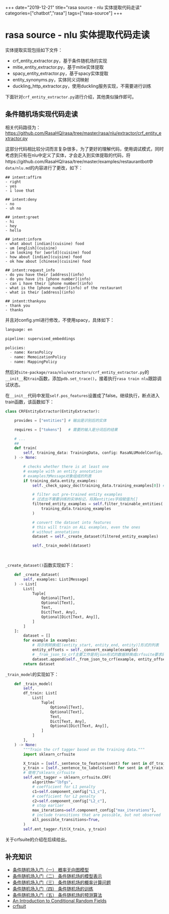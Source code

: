 +++
date="2019-12-21"
title="rasa source - nlu 实体提取代码走读"
categories=["chatbot","rasa"]
tags=["rasa-source"]
+++

# rasa source - nlu 实体提取代码走读

实体提取实现包括如下文件：

- crf_entity_extractor.py，基于条件随机场的实现
- mitie_entity_extractor.py，基于mitie实体提取
- spacy_entity_extractor.py，基于spacy实体提取
- entity_synonyms.py，实体同义词映射
- duckling_http_extractor.py，使用duckling服务实现，不需要进行训练

下面针对`crf_entity_extractor.py`进行介绍，其他类似操作即可。

## 条件随机场实现代码走读

相关代码路径为：https://github.com/RasaHQ/rasa/tree/master/rasa/nlu/extractor/crf_entity_extractor.py

这部分代码相比较分词而言复杂很多，为了更好的理解代码，使用调试模式，同时考虑到只有在nlu中定义了实体，才会走入到实体提取的代码，将https://github.com/RasaHQ/rasa/tree/master/examples/restaurantbot中`data/nlu.md`的内容进行了更改，如下：

```
## intent:affirm
- right
- yes
- i love that

## intent:deny
- no
- uh no

## intent:greet
- hi
- hey
- hello

## intent:inform
- what about [indian](cuisine) food
- um [english](cuisine)
- im looking for [world](cuisine) food
- how about [indian](cuisine) food
- ok how about [chinese](cuisine) food

## intent:request_info
- do you have their [address](info)
- do you have its [phone number](info)
- can i have their [phone number](info)
- what is the [phone number](info) of the restaurant
- what is their [address](info)

## intent:thankyou
- thank you
- thanks
```

并且对config.yml进行修改，不使用spacy，具体如下：

```python
language: en

pipeline: supervised_embeddings

policies:
  - name: KerasPolicy
  - name: MemoizationPolicy
  - name: MappingPolicy
```

然后对`site-package/rasa/nlu/extractors/crf_entity_extractor.py`的`__init__`和`train`函数，添加`pdb.set_trace()`，接着执行`rasa train nlu`跟踪调试状态。

在`__init__`代码中发现`self.pos_features`设置成了false。继续执行，断点进入train函数，该函数如下：

```python
class CRFEntityExtractor(EntityExtractor):

    provides = ["entities"] # 输出是识别后的实体

    requires = ["tokens"]   # 需要的输入是分词后的结果

    # ...
    ## 
    def train(
        self, training_data: TrainingData, config: RasaNLUModelConfig, **kwargs: Any
    ) -> None:

        # checks whether there is at least one
        # example with an entity annotation
        # examples为Message对象组成的列表
        if training_data.entity_examples:
            self._check_spacy_doc(training_data.training_examples[0]) # len(training_examples): 20

            # filter out pre-trained entity examples
            # 过滤出不需要训练的实体标记，将其entities字段赋值为[]
            filtered_entity_examples = self.filter_trainable_entities(
                training_data.training_examples
            )

            # convert the dataset into features
            # this will train on ALL examples, even the ones
            # without annotations
            dataset = self._create_dataset(filtered_entity_examples)

            self._train_model(dataset)

    
```

`_create_dataset()`函数实现如下：

```python
    def _create_dataset(
        self, examples: List[Message]
    ) -> List[
        List[
            Tuple[
                Optional[Text],
                Optional[Text],
                Text,
                Dict[Text, Any],
                Optional[Dict[Text, Any]],
            ]
        ]
    ]:
        dataset = []
        for example in examples:
            # 将示例转换成[(entity_start, entity_end, entity)]形式的列表
            entity_offsets = self._convert_example(example)
            # _from_json_to_crf主要工作是将json形式的数据转换成crfsuite要求的数据格式
            dataset.append(self._from_json_to_crf(example, entity_offsets))
        return dataset
```

`_train_model`的实现如下：

```python
    def _train_model(
        self,
        df_train: List[
            List[
                Tuple[
                    Optional[Text],
                    Optional[Text],
                    Text,
                    Dict[Text, Any],
                    Optional[Dict[Text, Any]],
                ]
            ]
        ],
    ) -> None:
        """Train the crf tagger based on the training data."""
        import sklearn_crfsuite

        X_train = [self._sentence_to_features(sent) for sent in df_train]
        y_train = [self._sentence_to_labels(sent) for sent in df_train]
        # 使用了sklearn_crfsuite
        self.ent_tagger = sklearn_crfsuite.CRF(
            algorithm="lbfgs",
            # coefficient for L1 penalty
            c1=self.component_config["L1_c"],
            # coefficient for L2 penalty
            c2=self.component_config["L2_c"],
            # stop earlier
            max_iterations=self.component_config["max_iterations"],
            # include transitions that are possible, but not observed
            all_possible_transitions=True,
        )
        self.ent_tagger.fit(X_train, y_train)
```

关于crfsuite的介绍在后续给出。

## 补充知识

- [条件随机场入门（一） 概率无向图模型](https://www.cnblogs.com/ooon/p/5817732.html)
- [条件随机场入门（二） 条件随机场的模型表示](https://www.cnblogs.com/ooon/p/5818227.html)
- [条件随机场入门（三） 条件随机场的概率计算问题](https://www.cnblogs.com/ooon/p/5823445.html)
- [条件随机场入门（四） 条件随机场的训练](https://www.cnblogs.com/ooon/p/5826757.html)
- [条件随机场入门（五） 条件随机场的预测算法](https://www.cnblogs.com/ooon/p/5827078.html)
- [An Introduction to Conditional Random Fields](http://homepages.inf.ed.ac.uk/csutton/publications/crftut-fnt.pdf)
- [crfsuit](http://www.chokkan.org/software/crfsuite/)

## 



